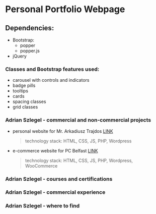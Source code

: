 # Personal Portfolio Webpage

## Dependencies:
- Bootstrap:
    - popper
    - popper.js
- jQuery

### Classes and Bootstrap features used:
- carousel with controls and indicators
- badge pills
- tooltips
- cards
- spacing classes
- grid classes

### Adrian Szlegel - commercial and non-commercial projects
- personal website for Mr. Arkadiusz Trajdos [LINK](https://arkadiusztrajdos.pl/)
    > technology stack: HTML, CSS, JS, PHP, Wordpress
- e-commerce website for PC Belfast [LINK](https://www.pcbelfast.co.uk/)
    > technology stack: HTML, CSS, JS, PHP, Wordpress, WooCommerce

### Adrian Szlegel - courses and certifications

### Adrian Szlegel - commercial experience

### Adrian Szlegel - where to find
